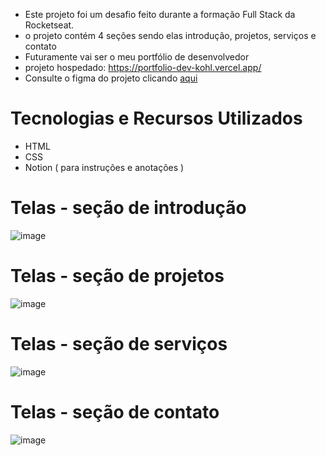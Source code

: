 - Este projeto foi um desafio feito durante a formação Full Stack da Rocketseat.
- o projeto contém 4 seções sendo elas introdução, projetos, serviços e contato
- Futuramente vai ser o meu portfólio de desenvolvedor
- projeto hospedado: https://portfolio-dev-kohl.vercel.app/
- Consulte o figma do projeto clicando [aqui](https://www.figma.com/design/GoSBXnXRyWCmPDoyZep18M/Portfolio-Dev-(Community)?t=1Ri5YidLb1u2ONMt-0)

# Tecnologias e Recursos Utilizados
- HTML
- CSS
- Notion ( para instruções e anotações )
#

# Telas - seção de introdução
![image](https://github.com/user-attachments/assets/114fc963-a460-413b-9ee7-2fd2d03cbd1d)
# Telas - seção de projetos
![image](https://github.com/user-attachments/assets/11a2277f-9d89-4426-bba3-3d357eb5336b)
# Telas - seção de serviços
![image](https://github.com/user-attachments/assets/0c51b75b-1c70-4d11-9bf3-a7bd43cad626)
# Telas - seção de contato
![image](https://github.com/user-attachments/assets/0955a908-b348-465c-92b5-0060b096f579)
#
